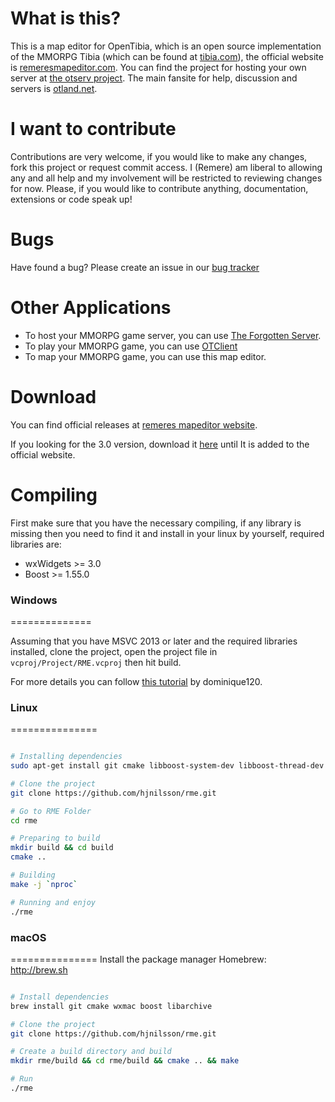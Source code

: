 What is this?
=============

This is a map editor for OpenTibia, which is an open source implementation of the MMORPG Tibia (which can be found at [tibia.com](http://tibia.com)), the official website is [remeresmapeditor.com](http://remeresmapeditor.com).
You can find the project for hosting your own server at [the otserv project](https://github.com/opentibia/server).
The main fansite for help, discussion and servers is [otland.net](http://otland.net).

I want to contribute
====================

Contributions are very welcome, if you would like to make any changes, fork this project or request commit access.
I (Remere) am liberal to allowing any and all help and my involvement will be restricted to reviewing changes for now.
Please, if you would like to contribute anything, documentation, extensions or code speak up!

Bugs
======

Have found a bug? Please create an issue in our [bug tracker](https://github.com/hjnilsson/rme/issues)

Other Applications
==========

* To host your MMORPG game server, you can use [The Forgotten Server](https://github.com/otland/forgottenserver).
* To play your MMORPG game, you can use [OTClient](https://github.com/edubart/otclient)
* To map your MMORPG game, you can use this map editor.

Download
========

You can find official releases at [remeres mapeditor website](http://remeresmapeditor.com/marklar.php).

If you looking for the 3.0 version, download it [here](https://github.com/hjnilsson/rme/releases/) until It is added to the official website.

Compiling
==========

First make sure that you have the necessary compiling, if any library is missing then you need to find it and install in your linux by yourself, required libraries are:

* wxWidgets >= 3.0
* Boost >= 1.55.0

### Windows
==============

Assuming that you have MSVC 2013 or later and the required libraries installed, clone the project, open the project file in `vcproj/Project/RME.vcproj` then hit build.

For more details you can follow [this tutorial](http://otland.net/threads/compiling-remeres-map-editor-from-the-latest-source-with-msvc-2013.216826/) by dominique120.

### Linux
===============

```bash

# Installing dependencies
sudo apt-get install git cmake libboost-system-dev libboost-thread-dev libglu1-mesa-dev libwxgtk3.0-dev libarchive-dev freeglut3-dev libxmu-dev libxi-dev

# Clone the project
git clone https://github.com/hjnilsson/rme.git

# Go to RME Folder
cd rme

# Preparing to build
mkdir build && cd build
cmake ..

# Building
make -j `nproc`

# Running and enjoy
./rme
```

### macOS
===============
Install the package manager Homebrew: http://brew.sh
```bash

# Install dependencies
brew install git cmake wxmac boost libarchive

# Clone the project
git clone https://github.com/hjnilsson/rme.git

# Create a build directory and build
mkdir rme/build && cd rme/build && cmake .. && make

# Run
./rme

```
